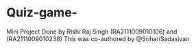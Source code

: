 # Quiz-game-
Mini Project Done by Rishi Raj Singh  (RA2111009010106) and (RA2111009010238) This was co-authored by @SrihariSadasivan
